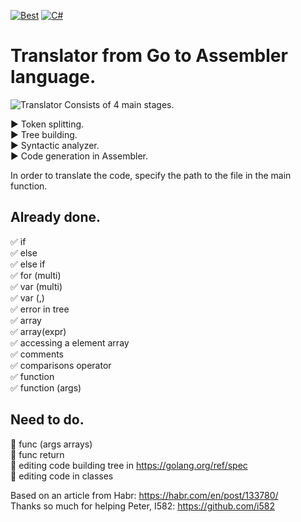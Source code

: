 [![Best](https://img.shields.io/badge/The%20best%20TRANSLATOR-GO-blue)](https://github.com/VasilevMaxim/TranslatorGo)
[![C#](https://img.shields.io/badge/Code%20Style-C%23-blueviolet)](https://docs.microsoft.com/en-us/dotnet/standard/design-guidelines/index?redirectedfrom=MSDN)
# Translator from Go to Assembler language.   


![Translator](https://sun9-37.userapi.com/c858032/v858032731/1890f7/F0RMRY0Npr4.jpg "GO")
Consists of 4 main stages.    

:arrow_forward: Token splitting.   
:arrow_forward: Tree building.    
:arrow_forward: Syntactic analyzer.   
:arrow_forward: Code generation in Assembler.   

In order to translate the code, specify the path to the file in the main function.

## Already done.
:white_check_mark: if   
:white_check_mark: else   
:white_check_mark: else if    
:white_check_mark: for (multi)    
:white_check_mark: var (multi)         
:white_check_mark: var (,)     
:white_check_mark: error in tree    
:white_check_mark: array    
:white_check_mark: array(expr)     
:white_check_mark: accessing a element array     
:white_check_mark: comments       
:white_check_mark: comparisons operator      
:white_check_mark: function       
:white_check_mark: function (args)      

## Need to do.

:black_square_button: func (args arrays)       
:black_square_button: func return       
:black_square_button: editing code building tree in https://golang.org/ref/spec           
:black_square_button: editing code in classes           

Based on an article from Habr: https://habr.com/en/post/133780/     
Thanks so much for helping Peter, I582: https://github.com/i582
